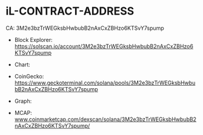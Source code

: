 # iL-CONTRACT-ADDRESS
CA: 3M2e3bzTrWEGksbHwbubB2nAxCxZBHzo6KTSvY7spump

* Block Explorer: https://solscan.io/account/3M2e3bzTrWEGksbHwbubB2nAxCxZBHzo6KTSvY7spump

* Chart:

* CoinGecko: https://www.geckoterminal.com/solana/pools/3M2e3bzTrWEGksbHwbubB2nAxCxZBHzo6KTSvY7spump

* Graph:

* MCAP: www.coinmarketcap.com/dexscan/solana/3M2e3bzTrWEGksbHwbubB2nAxCxZBHzo6KTSvY7spump/

